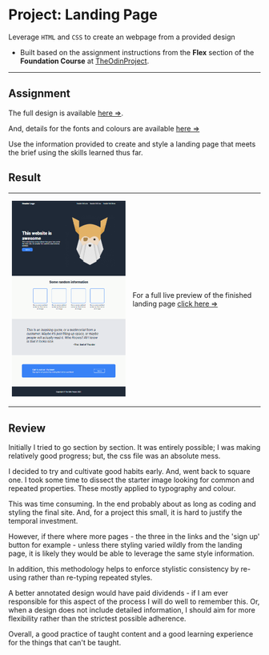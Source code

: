 # Project: Landing Page

Leverage `HTML` and `CSS` to create an webpage from a provided design

- Built based on the assignment instructions from the **Flex** section of the **Foundation Course**
at [TheOdinProject](https://www.theodinproject.com).

---

## Assignment

The full design is available [here &rArr;](https://cdn.statically.io/gh/TheOdinProject/curriculum/81a5d553f4073e593d23a6ab00d50eef8620796d/foundations/html_css/project/imgs/01.png).

And, details for the fonts and colours are available [here &rArr;](https://cdn.statically.io/gh/TheOdinProject/curriculum/81a5d553f4073e593d23a6ab00d50eef8620796d/foundations/html_css/project/imgs/02.png)

Use the information provided to create and style a landing page that meets the brief using the skills learned thus far.

## Result

<table>
<tr>
<td>

![image of a recipe page](./readme-img/result.png)

</td>
<td>

For a full live preview of the finished landing page [click here &rArr;](https://OdinProjectAssignmentsByPW80.github.io/flex_project-landing-page/)

</td
</tr>
</table>

## Review

Initially I tried to go section by section. It was entirely possible; I was making relatively good progress; but, the
css file was an absolute mess.

I decided to try and cultivate good habits early. And, went back to square one. I took some time to dissect the starter
image looking for common and repeated properties. These mostly applied to typography and colour.

This was time consuming. In the end probably about as long as coding and styling the final site. And, for a project this
small, it is hard to justify the temporal investment.

However, if there where more pages - the three in the links and the 'sign up' button for example - unless there styling
varied wildly from the landing page, it is likely they would be able to leverage the same style information.

In addition, this methodology helps to enforce stylistic consistency by re-using rather than re-typing repeated styles.

A better annotated design would have paid dividends - if I am ever responsible for this aspect of the process I will do
well to remember this. Or, when a design does not include detailed information, I should aim for more flexibility rather
than the strictest possible adherence.

Overall, a good practice of taught content and a good learning experience for the things that can't be taught.

